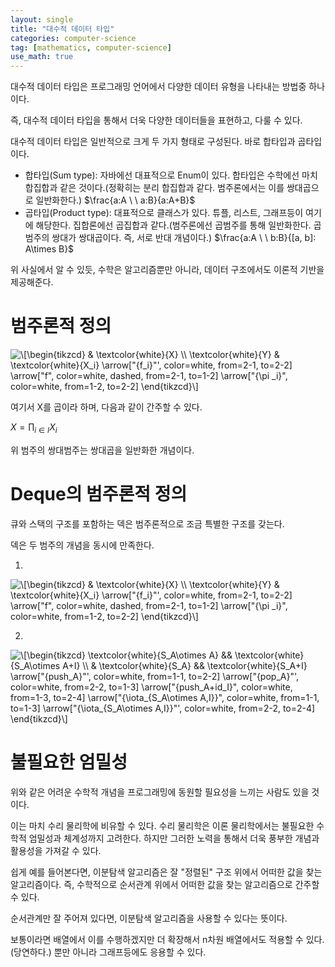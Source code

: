 ```yaml
---
layout: single
title: "대수적 데이터 타입"
categories: computer-science
tag: [mathematics, computer-science]
use_math: true
---
```


대수적 데이터 타입은 프로그래밍 언어에서 다양한 데이터 유형을 나타내는 방법중 하나이다.

즉, 대수적 데이터 타입을 통해서 더욱 다양한 데이터들을 표현하고, 다룰 수 있다.

대수적 데이터 타입은 일반적으로 크게 두 가지 형태로 구성된다. 바로 합타입과 곱타입이다.

- 합타입(Sum type): 자바에선 대표적으로 Enum이 있다. 합타입은 수학에선 마치 합집합과 같은 것이다.(정확히는 분리 합집합과 같다. 범주론에서는 이를 쌍대곱으로 일반화한다.) $\frac{a:A \ \ a:B}{a:A+B}$
- 곱타입(Product type): 대표적으로 클래스가 있다. 튜플, 리스트, 그래프등이 여기에 해당한다. 집합론에선 곱집합과 같다.(범주론에선 곱범주를 통해 일반화한다. 곱범주의 쌍대가 쌍대곱이다. 즉, 서로 반대 개념이다.) $\frac{a:A \ \ b:B}{[a, b]: A\times B}$

위 사실에서 알 수 있듯, 수학은 알고리즘뿐만 아니라, 데이터 구조에서도 이론적 기반을 제공해준다.

# 범주론적 정의

<img src="https://i.upmath.me/svg/%0A%5C%5B%5Cbegin%7Btikzcd%7D%0A%09%26%20%5Ctextcolor%7Bwhite%7D%7BX%7D%20%5C%5C%0A%09%5Ctextcolor%7Bwhite%7D%7BY%7D%20%26%20%5Ctextcolor%7Bwhite%7D%7BX_i%7D%0A%09%5Carrow%5B%22%7Bf_i%7D%22'%2C%20color%3Dwhite%2C%20from%3D2-1%2C%20to%3D2-2%5D%0A%09%5Carrow%5B%22f%22%2C%20color%3Dwhite%2C%20dashed%2C%20from%3D2-1%2C%20to%3D1-2%5D%0A%09%5Carrow%5B%22%7B%5Cpi%20_i%7D%22%2C%20color%3Dwhite%2C%20from%3D1-2%2C%20to%3D2-2%5D%0A%5Cend%7Btikzcd%7D%5C%5D%0A" alt="
\[\begin{tikzcd}
	&amp; \textcolor{white}{X} \\
	\textcolor{white}{Y} &amp; \textcolor{white}{X_i}
	\arrow[&quot;{f_i}&quot;', color=white, from=2-1, to=2-2]
	\arrow[&quot;f&quot;, color=white, dashed, from=2-1, to=1-2]
	\arrow[&quot;{\pi _i}&quot;, color=white, from=1-2, to=2-2]
\end{tikzcd}\]
" />

여기서 X를 곱이라 하며, 다음과 같이 간주할 수 있다.

$X = ∏_{i∈I}X_i$

위 범주의 쌍대범주는 쌍대곱을 일반화한 개념이다.

# Deque의 범주론적 정의

큐와 스택의 구조를 포함하는 덱은 범주론적으로 조금 특별한 구조를 갖는다.

덱은 두 범주의 개념을 동시에 만족한다.

1.
<img src="https://i.upmath.me/svg/%0A%5C%5B%5Cbegin%7Btikzcd%7D%0A%09%26%20%5Ctextcolor%7Bwhite%7D%7BX%7D%20%5C%5C%0A%09%5Ctextcolor%7Bwhite%7D%7BY%7D%20%26%20%5Ctextcolor%7Bwhite%7D%7BX_i%7D%0A%09%5Carrow%5B%22%7Bf_i%7D%22'%2C%20color%3Dwhite%2C%20from%3D2-1%2C%20to%3D2-2%5D%0A%09%5Carrow%5B%22f%22%2C%20color%3Dwhite%2C%20dashed%2C%20from%3D2-1%2C%20to%3D1-2%5D%0A%09%5Carrow%5B%22%7B%5Cpi%20_i%7D%22%2C%20color%3Dwhite%2C%20from%3D1-2%2C%20to%3D2-2%5D%0A%5Cend%7Btikzcd%7D%5C%5D%0A" alt="
\[\begin{tikzcd}
	&amp; \textcolor{white}{X} \\
	\textcolor{white}{Y} &amp; \textcolor{white}{X_i}
	\arrow[&quot;{f_i}&quot;', color=white, from=2-1, to=2-2]
	\arrow[&quot;f&quot;, color=white, dashed, from=2-1, to=1-2]
	\arrow[&quot;{\pi _i}&quot;, color=white, from=1-2, to=2-2]
\end{tikzcd}\]
" />

2.
<img src="https://i.upmath.me/svg/%5C%5B%5Cbegin%7Btikzcd%7D%0A%09%5Ctextcolor%7Bwhite%7D%7BS_A%5Cotimes%20A%7D%20%26%26%20%5Ctextcolor%7Bwhite%7D%7BS_A%5Cotimes%20A%2BI%7D%20%5C%5C%0A%09%26%20%5Ctextcolor%7Bwhite%7D%7BS_A%7D%20%26%26%20%5Ctextcolor%7Bwhite%7D%7BS_A%2BI%7D%0A%09%5Carrow%5B%22%7Bpush_A%7D%22'%2C%20color%3Dwhite%2C%20from%3D1-1%2C%20to%3D2-2%5D%0A%09%5Carrow%5B%22%7Bpop_A%7D%22'%2C%20color%3Dwhite%2C%20from%3D2-2%2C%20to%3D1-3%5D%0A%09%5Carrow%5B%22%7Bpush_A%2Bid_I%7D%22%2C%20color%3Dwhite%2C%20from%3D1-3%2C%20to%3D2-4%5D%0A%09%5Carrow%5B%22%7B%5Ciota_%7BS_A%5Cotimes%20A%2CI%7D%7D%22%2C%20color%3Dwhite%2C%20from%3D1-1%2C%20to%3D1-3%5D%0A%09%5Carrow%5B%22%7B%5Ciota_%7BS_A%5Cotimes%20A%2CI%7D%7D%22'%2C%20color%3Dwhite%2C%20from%3D2-2%2C%20to%3D2-4%5D%0A%5Cend%7Btikzcd%7D%5C%5D" alt="\[\begin{tikzcd}
	\textcolor{white}{S_A\otimes A} &amp;&amp; \textcolor{white}{S_A\otimes A+I} \\
	&amp; \textcolor{white}{S_A} &amp;&amp; \textcolor{white}{S_A+I}
	\arrow[&quot;{push_A}&quot;', color=white, from=1-1, to=2-2]
	\arrow[&quot;{pop_A}&quot;', color=white, from=2-2, to=1-3]
	\arrow[&quot;{push_A+id_I}&quot;, color=white, from=1-3, to=2-4]
	\arrow[&quot;{\iota_{S_A\otimes A,I}}&quot;, color=white, from=1-1, to=1-3]
	\arrow[&quot;{\iota_{S_A\otimes A,I}}&quot;', color=white, from=2-2, to=2-4]
\end{tikzcd}\]" />

# 불필요한 엄밀성

위와 같은 어려운 수학적 개념을 프로그래밍에 동원할 필요성을 느끼는 사람도 있을 것이다.

이는 마치 수리 물리학에 비유할 수 있다. 수리 물리학은 이론 물리학에서는 불필요한 수학적 엄밀성과 체계성까지 고려한다. 하지만 그러한 노력을 통해서 더욱 풍부한 개념과 활용성을 가져갈 수 있다.

쉽게 예를 들어본다면, 이분탐색 알고리즘은 잘 "정렬된" 구조 위에서 어떠한 값을 찾는 알고리즘이다.
즉, 수학적으로 순서관계 위에서 어떠한 값을 찾는 알고리즘으로 간주할 수 있다.

순서관계만 잘 주어져 있다면, 이분탐색 알고리즘을 사용할 수 있다는 뜻이다.

보통이라면 배열에서 이를 수행하겠지만 더 확장해서 n차원 배열에서도 적용할 수 있다.(당연하다.)
뿐만 아니라 그래프등에도 응용할 수 있다.